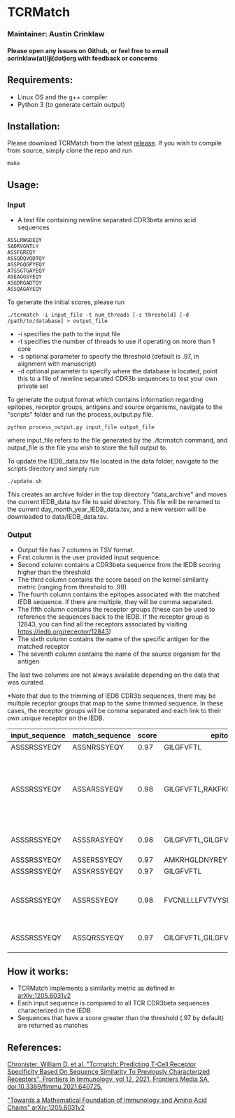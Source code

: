 # TCRMatch
### Maintainer: Austin Crinklaw
#### Please open any issues on Github, or feel free to email acrinklaw(at)lji(dot)org with feedback or concerns


## Requirements:
- Linux OS and the g++ compiler
- Python 3 (to generate certain output)

## Installation:
Please download TCRMatch from the latest [release](https://github.com/IEDB/TCRMatch/releases/tag/v0.1.1).
If you wish to compile from source, simply clone the repo and run
```shell
make
```


## Usage:
### Input  
-  A text file containing newline separated CDR3beta amino acid sequences
  ```
ASSLRWGDEQY
SADRVGNTLY
ASSFGREQY
ASSQDQVQDTQY
ASSPGQGPYEQY
ATSSGTGAYEQY
ASEAGGSYEQY
ASGDRGADTQY
ASSQAGAYEQY
  ```

To generate the initial scores, please run
```shell
./tcrmatch -i input_file -t num_threads [-s threshold] [-d /path/to/database] > output_file
```
- -i specifies the path to the input file
- -t specifies the number of threads to use if operating on more than 1 core
- -s optional parameter to specify the threshold (default is .97, in alignment with manuscript)
- -d optional parameter to specify where the database is located, point this to a file of newline separated CDR3b sequences to test your own private set

To generate the output format which contains information regarding epitopes, receptor groups, antigens and source organisms, navigate to the "scripts" folder and run the process_output.py file.
```shell
python process_output.py input_file output_file
```
where input_file refers to the file generated by the ./tcrmatch command, and output_file is the file you wish to store the full output to.

To update the IEDB_data.tsv file located in the data folder, navigate to the scripts directory and simply run
```
./update.sh
```
This creates an archive folder in the top directory "data_archive" and moves the current IEDB_data.tsv file to said directory. This file will be renamed to the current day_month_year_IEDB_data.tsv, and a new version will be downloaded
to data/IEDB_data.tsv.


### Output  
-  Output file has 7 columns in TSV format. 
-  First column is the user provided input sequence.  
-  Second column contains a CDR3beta sequence from the IEDB scoring higher than the threshold
-  The third column contains the score based on the kernel similarity metric (ranging from threshold to .99)
- The fourth column contains the epitopes associated with the matched IEDB sequence. If there are multiple, they will be comma separated.
- The fifth column contains the receptor groups (these can be used to reference the sequences back to the IEDB. If the receptor group is 12843, you can find all the receptors associated by visiting https://iedb.org/receptor/12843)
- The sixth column contains the name of the specific antigen for the matched receptor
- The seventh column contains the name of the source organism for the antigen

The last two columns are not always available depending on the data that was curated.

*Note that due to the trimming of IEDB CDR3b sequences, there may be multiple receptor groups that map to the same trimmed sequence. In these cases, the receptor groups will be comma separated and each link to their own unique receptor on the IEDB.

| input_sequence | match_sequence | score | epitopes                      | receptor_group | antigen                                                                               | source_organism                                                                                     |
|----------------|----------------|-------|-------------------------------|----------------|---------------------------------------------------------------------------------------|-----------------------------------------------------------------------------------------------------|
| ASSSRSSYEQY    | ASSNRSSYEQY    | 0.97  | GILGFVFTL                     | 16861          | Matrix protein 1                                                                      | Influenza A virus                                                                                   |
| ASSSRSSYEQY    | ASSARSSYEQY    | 0.98  | GILGFVFTL,RAKFKQLL,GLCTLVAML  | 53258          | Matrix protein 1,Trans-activator protein BZLF1,Transcriptional regulator IE63 homolog | Influenza A virus,Human herpesvirus 4 (Epstein Barr virus),Human herpesvirus 4 (Epstein Barr virus) |
| ASSSRSSYEQY    | ASSSRASYEQY    | 0.98  | GILGFVFTL,GILGFVFTL           | 55749,35208    | Matrix protein 1,Matrix protein 1                                                     | Influenza A virus,Influenza A virus                                                                 |
| ASSSRSSYEQY    | ASSERSSYEQY    | 0.97  | AMKRHGLDNYREYSLGN             | 21200          |                                                                                       |                                                                                                     |
| ASSSRSSYEQY    | ASSKRSSYEQY    | 0.97  | GILGFVFTL                     | 41132          | Matrix protein 1                                                                      | Influenza A virus                                                                                   |
| ASSSRSSYEQY    | ASSRSSYEQY     | 0.98  | FVCNLLLLFVTVYSHLLLV,GILGFVFTL | 120740,13575   | ORF3a protein [Severe acute respiratory syndrome coronavirus 2],Matrix protein 1      | SARS-CoV2,Influenza A virus                                                                         |
| ASSSRSSYEQY    | ASSQRSSYEQY    | 0.97  | GILGFVFTL,GILGFVFTL           | 35204,54706    | Matrix protein 1,Matrix protein 1                                                     | Influenza A virus,Influenza A virus                                                                 |

## How it works:
- TCRMatch implements a similarity metric as defined in [arXiv:1205.6031v2](https://arxiv.org/abs/1205.6031v2)
- Each input sequence is compared to all TCR CDR3beta sequences characterized in the IEDB
- Sequences that have a  score greater than the threshold (.97 by default) are returned as matches

## References:
[Chronister, William D. et al. "Tcrmatch: Predicting T-Cell Receptor Specificity Based On Sequence Similarity To Previously Characterized Receptors". Frontiers In Immunology, vol 12, 2021. Frontiers Media SA, doi:10.3389/fimmu.2021.640725.](https://www.frontiersin.org/articles/10.3389/fimmu.2021.640725/full)

["Towards a Mathematical Foundation of Immunology and Amino Acid Chains" arXiv:1205.6031v2](https://arxiv.org/abs/1205.6031v2)

